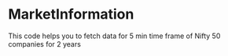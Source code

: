 # MarketInformation
 This code helps you to fetch data for 5 min time frame of Nifty 50 companies for 2 years
